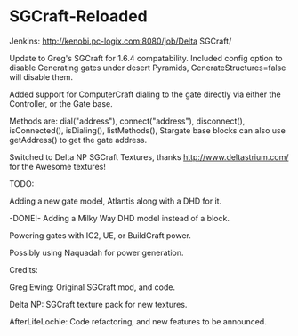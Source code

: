 SGCraft-Reloaded
================
Jenkins: http://kenobi.pc-logix.com:8080/job/Delta SGCraft/

Update to Greg's SGCraft for 1.6.4 compatability.
Included config option to disable Generating gates under desert Pyramids, GenerateStructures=false will disable them.

Added support for ComputerCraft dialing to the gate directly via either the Controller, or the Gate base.

Methods are: dial("address"), connect("address"), disconnect(), isConnected(), isDialing(), listMethods(), Stargate base blocks can also use getAddress() to get the gate address.

Switched to Delta NP SGCraft Textures, thanks http://www.deltastrium.com/ for the Awesome textures!


TODO:

Adding a new gate model, Atlantis along with a DHD for it.

-DONE!- Adding a Milky Way DHD model instead of a block.

Powering gates with IC2, UE, or BuildCraft power.

Possibly using Naquadah for power generation.

Credits:

Greg Ewing: Original SGCraft mod, and code.

Delta NP: SGCraft texture pack for new textures.

AfterLifeLochie: Code refactoring, and new features to be announced.
